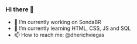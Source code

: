 ### Hi there 👋


- 🔭 I’m currently working on SondaBR
- 🌱 I’m currently learning HTML, CSS, JS and SQL
- 📫 How to reach me: @dherichviegas


